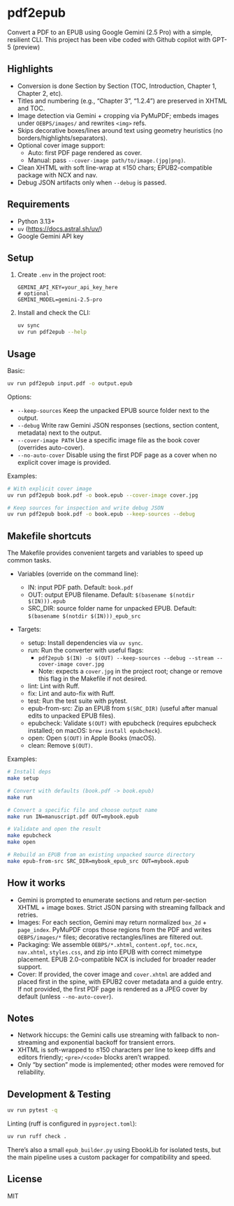 # pdf2epub

Convert a PDF to an EPUB using Google Gemini (2.5 Pro) with a simple, resilient CLI.
This project has been vibe coded with Github copilot with GPT-5 (preview)

## Highlights

-   Conversion is done Section by Section (TOC, Introduction, Chapter 1, Chapter 2, etc).
-   Titles and numbering (e.g., “Chapter 3”, “1.2.4”) are preserved in XHTML and TOC.
-   Image detection via Gemini + cropping via PyMuPDF; embeds images under `OEBPS/images/` and rewrites `<img>` refs.
-   Skips decorative boxes/lines around text using geometry heuristics (no borders/highlights/separators).
-   Optional cover image support:
    -   Auto: first PDF page rendered as cover.
    -   Manual: pass `--cover-image path/to/image.(jpg|png)`.
-   Clean XHTML with soft line-wrap at ≤150 chars; EPUB2-compatible package with NCX and nav.
-   Debug JSON artifacts only when `--debug` is passed.

## Requirements

-   Python 3.13+
-   `uv` (https://docs.astral.sh/uv/)
-   Google Gemini API key

## Setup

1. Create `.env` in the project root:
    ```env
    GEMINI_API_KEY=your_api_key_here
    # optional
    GEMINI_MODEL=gemini-2.5-pro
    ```
2. Install and check the CLI:
    ```sh
    uv sync
    uv run pdf2epub --help
    ```

## Usage

Basic:

```sh
uv run pdf2epub input.pdf -o output.epub
```

Options:

-   `--keep-sources` Keep the unpacked EPUB source folder next to the output.
-   `--debug` Write raw Gemini JSON responses (sections, section content, metadata) next to the output.
-   `--cover-image PATH` Use a specific image file as the book cover (overrides auto-cover).
-   `--no-auto-cover` Disable using the first PDF page as a cover when no explicit cover image is provided.

Examples:

```sh
# With explicit cover image
uv run pdf2epub book.pdf -o book.epub --cover-image cover.jpg

# Keep sources for inspection and write debug JSON
uv run pdf2epub book.pdf -o book.epub --keep-sources --debug
```

## Makefile shortcuts

The Makefile provides convenient targets and variables to speed up common tasks.

-   Variables (override on the command line):

    -   IN: input PDF path. Default: `book.pdf`
    -   OUT: output EPUB filename. Default: `$(basename $(notdir $(IN))).epub`
    -   SRC_DIR: source folder name for unpacked EPUB. Default: `$(basename $(notdir $(IN)))_epub_src`

-   Targets:
    -   setup: Install dependencies via `uv sync`.
    -   run: Run the converter with useful flags:
        -   `pdf2epub $(IN) -o $(OUT) --keep-sources --debug --stream --cover-image cover.jpg`
        -   Note: expects a `cover.jpg` in the project root; change or remove this flag in the Makefile if not desired.
    -   lint: Lint with Ruff.
    -   fix: Lint and auto-fix with Ruff.
    -   test: Run the test suite with pytest.
    -   epub-from-src: Zip an EPUB from `$(SRC_DIR)` (useful after manual edits to unpacked EPUB files).
    -   epubcheck: Validate `$(OUT)` with epubcheck (requires epubcheck installed; on macOS: `brew install epubcheck`).
    -   open: Open `$(OUT)` in Apple Books (macOS).
    -   clean: Remove `$(OUT)`.

Examples:

```sh
# Install deps
make setup

# Convert with defaults (book.pdf -> book.epub)
make run

# Convert a specific file and choose output name
make run IN=manuscript.pdf OUT=mybook.epub

# Validate and open the result
make epubcheck
make open

# Rebuild an EPUB from an existing unpacked source directory
make epub-from-src SRC_DIR=mybook_epub_src OUT=mybook.epub
```

## How it works

-   Gemini is prompted to enumerate sections and return per-section XHTML + image boxes. Strict JSON parsing with streaming fallback and retries.
-   Images: For each section, Gemini may return normalized `box_2d` + `page_index`. PyMuPDF crops those regions from the PDF and writes `OEBPS/images/*` files; decorative rectangles/lines are filtered out.
-   Packaging: We assemble `OEBPS/*.xhtml`, `content.opf`, `toc.ncx`, `nav.xhtml`, `styles.css`, and zip into EPUB with correct mimetype placement. EPUB 2.0-compatible NCX is included for broader reader support.
-   Cover: If provided, the cover image and `cover.xhtml` are added and placed first in the spine, with EPUB2 cover metadata and a guide entry. If not provided, the first PDF page is rendered as a JPEG cover by default (unless `--no-auto-cover`).

## Notes

-   Network hiccups: the Gemini calls use streaming with fallback to non-streaming and exponential backoff for transient errors.
-   XHTML is soft-wrapped to ≤150 characters per line to keep diffs and editors friendly; `<pre>/<code>` blocks aren’t wrapped.
-   Only “by section” mode is implemented; other modes were removed for reliability.

## Development & Testing

```sh
uv run pytest -q
```

Linting (ruff is configured in `pyproject.toml`):

```sh
uv run ruff check .
```

There’s also a small `epub_builder.py` using EbookLib for isolated tests, but the main pipeline uses a custom packager for compatibility and speed.

## License

MIT
